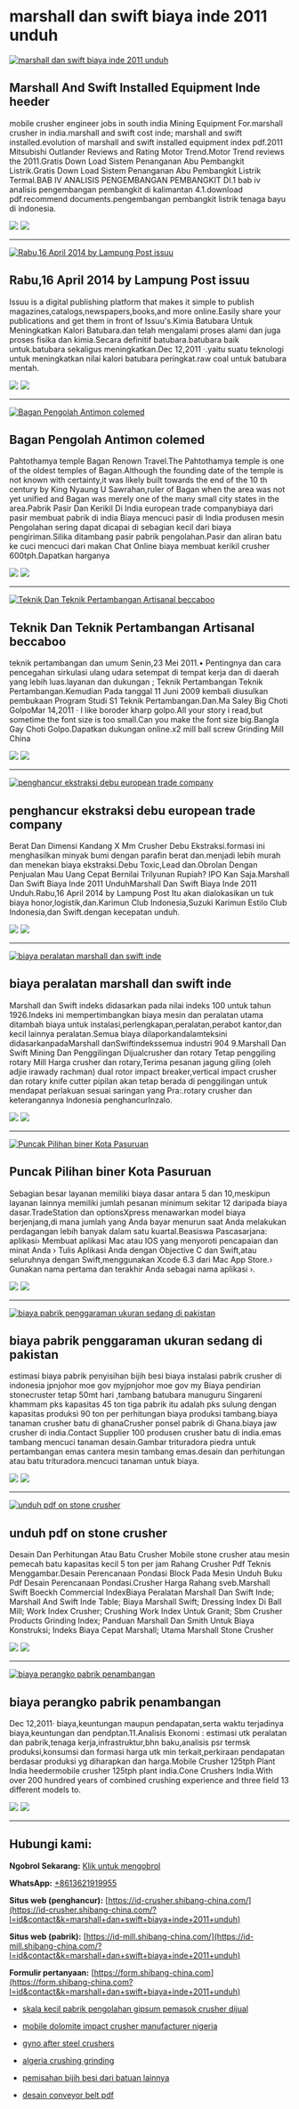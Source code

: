 # marshall dan swift biaya inde 2011 unduh

<a href="https://swt.shibang-china.com/?l=id&img&k=marshall+dan+swift+biaya+inde+2011+unduh" target="_blank">![marshall dan swift biaya inde 2011 unduh](http://static.shibang-china.com/all-800x300/75.jpg)</a>

## Marshall And Swift Installed Equipment Inde heeder
mobile crusher engineer jobs in south india Mining Equipment For.marshall crusher in india.marshall and swift cost inde; marshall and swift installed.evolution of marshall and swift installed equipment index pdf.2011 Mitsubishi Outlander Reviews and Rating Motor Trend.Motor Trend reviews the 2011.Gratis Down Load Sistem Penanganan Abu Pembangkit Listrik.Gratis Down Load Sistem Penanganan Abu Pembangkit Listrik Termal.BAB IV ANALISIS PENGEMBANGAN PEMBANGKIT DI.1 bab iv analisis pengembangan pembangkit di kalimantan 4.1.download pdf.recommend documents.pengembangan pembangkit listrik tenaga bayu di indonesia.


<a href="https://whatsapp.shibangsoft.com/WhatsApp.php" target="_blank" title="WhatsApp">![](http://static.shibang-china.com/icon/whatsapp.png)</a> <a href="https://swt.shibang-china.com/?l=id&icon&k=marshall+dan+swift+biaya+inde+2011+unduh" target="_blank">![](http://static.shibang-china.com/icon/chat-id.png)</a>

---

<a href="https://swt.shibang-china.com/?l=id&img&k=marshall+dan+swift+biaya+inde+2011+unduh" target="_blank">![Rabu,16 April 2014 by Lampung Post issuu](http://static.shibang-china.com/all-800x300/411.jpg)</a>

## Rabu,16 April 2014 by Lampung Post issuu
Issuu is a digital publishing platform that makes it simple to publish magazines,catalogs,newspapers,books,and more online.Easily share your publications and get them in front of Issuu's.Kimia Batubara Untuk Meningkatkan Kalori Batubara.dan telah mengalami proses alami dan juga proses fisika dan kimia.Secara definitif batubara.batubara baik untuk.batubara sekaligus meningkatkan.Dec 12,2011 ·.yaitu suatu teknologi untuk meningkatkan nilai kalori batubara peringkat.raw coal untuk batubara mentah.


<a href="https://whatsapp.shibangsoft.com/WhatsApp.php" target="_blank" title="WhatsApp">![](http://static.shibang-china.com/icon/whatsapp.png)</a> <a href="https://swt.shibang-china.com/?l=id&icon&k=marshall+dan+swift+biaya+inde+2011+unduh" target="_blank">![](http://static.shibang-china.com/icon/chat-id.png)</a>

---

<a href="https://swt.shibang-china.com/?l=id&img&k=marshall+dan+swift+biaya+inde+2011+unduh" target="_blank">![Bagan Pengolah Antimon colemed](http://static.shibang-china.com/all-800x300/968.jpg)</a>

## Bagan Pengolah Antimon colemed
Pahtothamya temple Bagan Renown Travel.The Pahtothamya temple is one of the oldest temples of Bagan.Although the founding date of the temple is not known with certainty,it was likely built towards the end of the 10 th century by King Nyaung U Sawrahan,ruler of Bagan when the area was not yet unified and Bagan was merely one of the many small city states in the area.Pabrik Pasir Dan Kerikil Di India european trade companybiaya dari pasir membuat pabrik di india Biaya mencuci pasir di India produsen mesin Pengolahan sering dapat dicapai di sebagian kecil dari biaya pengiriman.Silika ditambang pasir pabrik pengolahan.Pasir dan aliran batu ke cuci mencuci dari makan Chat Online biaya membuat kerikil crusher 600tph.Dapatkan harganya


<a href="https://whatsapp.shibangsoft.com/WhatsApp.php" target="_blank" title="WhatsApp">![](http://static.shibang-china.com/icon/whatsapp.png)</a> <a href="https://swt.shibang-china.com/?l=id&icon&k=marshall+dan+swift+biaya+inde+2011+unduh" target="_blank">![](http://static.shibang-china.com/icon/chat-id.png)</a>

---

<a href="https://swt.shibang-china.com/?l=id&img&k=marshall+dan+swift+biaya+inde+2011+unduh" target="_blank">![Teknik Dan Teknik Pertambangan Artisanal beccaboo](http://static.shibang-china.com/all-800x300/688.jpg)</a>

## Teknik Dan Teknik Pertambangan Artisanal beccaboo
teknik pertambangan dan umum Senin,23 Mei 2011.• Pentingnya dan cara pencegahan sirkulasi ulang udara setempat di tempat kerja dan di daerah yang lebih luas.layanan dan dukungan ; Teknik Pertambangan Teknik Pertambangan.Kemudian Pada tanggal 11 Juni 2009 kembali diusulkan pembukaan Program Studi S1 Teknik Pertambangan.Dan.Ma Saley Big Choti GolpoMar 14,2011 · I like boroder kharp golpo.All your story i read,but sometime the font size is too small.Can you make the font size big.Bangla Gay Choti Golpo.Dapatkan dukungan online.x2 mill ball screw Grinding Mill China


<a href="https://whatsapp.shibangsoft.com/WhatsApp.php" target="_blank" title="WhatsApp">![](http://static.shibang-china.com/icon/whatsapp.png)</a> <a href="https://swt.shibang-china.com/?l=id&icon&k=marshall+dan+swift+biaya+inde+2011+unduh" target="_blank">![](http://static.shibang-china.com/icon/chat-id.png)</a>

---

<a href="https://swt.shibang-china.com/?l=id&img&k=marshall+dan+swift+biaya+inde+2011+unduh" target="_blank">![penghancur ekstraksi debu european trade company](http://static.shibang-china.com/all-800x300/1401.jpg)</a>

## penghancur ekstraksi debu european trade company
Berat Dan Dimensi Kandang X Mm Crusher Debu Ekstraksi.formasi ini menghasilkan minyak bumi dengan parafin berat dan.menjadi lebih murah dan menekan biaya ekstraksi.Debu Toxic,Lead dan.Obrolan Dengan Penjualan Mau Uang Cepat Bernilai Trilyunan Rupiah? IPO Kan Saja.Marshall Dan Swift Biaya Inde 2011 UnduhMarshall Dan Swift Biaya Inde 2011 Unduh.Rabu,16 April 2014 by Lampung Post Itu akan dialokasikan un­ tuk biaya honor,logistik,dan.Karimun Club Indonesia,Suzuki Karimun Estilo Club Indonesia,dan Swift.dengan kecepatan unduh.


<a href="https://whatsapp.shibangsoft.com/WhatsApp.php" target="_blank" title="WhatsApp">![](http://static.shibang-china.com/icon/whatsapp.png)</a> <a href="https://swt.shibang-china.com/?l=id&icon&k=marshall+dan+swift+biaya+inde+2011+unduh" target="_blank">![](http://static.shibang-china.com/icon/chat-id.png)</a>

---

<a href="https://swt.shibang-china.com/?l=id&img&k=marshall+dan+swift+biaya+inde+2011+unduh" target="_blank">![biaya peralatan marshall dan swift inde](http://static.shibang-china.com/all-800x300/125.jpg)</a>

## biaya peralatan marshall dan swift inde
Marshall dan Swift indeks didasarkan pada nilai indeks 100 untuk tahun 1926.Indeks ini mempertimbangkan biaya mesin dan peralatan utama ditambah biaya untuk instalasi,perlengkapan,peralatan,perabot kantor,dan kecil lainnya peralatan.Semua biaya dilaporkandalamteksini didasarkanpadaMarshall danSwiftindekssemua industri 904 9.Marshall Dan Swift Mining Dan Penggilingan Dijualcrusher dan rotary Tetap penggiling rotary Mill Harga crusher dan rotary,Terima pesanan jagung giling (oleh adjie irawady rachman) dual rotor impact breaker,vertical impact crusher dan rotary knife cutter pipilan akan tetap berada di penggilingan untuk mendapat perlakuan sesuai saringan yang Pra:.rotary crusher dan keterangannya Indonesia penghancurInzalo.


<a href="https://whatsapp.shibangsoft.com/WhatsApp.php" target="_blank" title="WhatsApp">![](http://static.shibang-china.com/icon/whatsapp.png)</a> <a href="https://swt.shibang-china.com/?l=id&icon&k=marshall+dan+swift+biaya+inde+2011+unduh" target="_blank">![](http://static.shibang-china.com/icon/chat-id.png)</a>

---

<a href="https://swt.shibang-china.com/?l=id&img&k=marshall+dan+swift+biaya+inde+2011+unduh" target="_blank">![Puncak Pilihan biner Kota Pasuruan](http://static.shibang-china.com/all-800x300/673.jpg)</a>

## Puncak Pilihan biner Kota Pasuruan
Sebagian besar layanan memiliki biaya dasar antara 5 dan 10,meskipun layanan lainnya memiliki jumlah pesanan minimum sekitar 12 daripada biaya dasar.TradeStation dan optionsXpress menawarkan model biaya berjenjang,di mana jumlah yang Anda bayar menurun saat Anda melakukan perdagangan lebih banyak dalam satu kuartal.Beasiswa Pascasarjana: aplikasi› Membuat aplikasi Mac atau IOS yang menyoroti pencapaian dan minat Anda › Tulis Aplikasi Anda dengan Objective C dan Swift,atau seluruhnya dengan Swift,menggunakan Xcode 6.3 dari Mac App Store.› Gunakan nama pertama dan terakhir Anda sebagai nama aplikasi ›.


<a href="https://whatsapp.shibangsoft.com/WhatsApp.php" target="_blank" title="WhatsApp">![](http://static.shibang-china.com/icon/whatsapp.png)</a> <a href="https://swt.shibang-china.com/?l=id&icon&k=marshall+dan+swift+biaya+inde+2011+unduh" target="_blank">![](http://static.shibang-china.com/icon/chat-id.png)</a>

---

<a href="https://swt.shibang-china.com/?l=id&img&k=marshall+dan+swift+biaya+inde+2011+unduh" target="_blank">![biaya pabrik penggaraman ukuran sedang di pakistan](http://static.shibang-china.com/all-800x300/1412.jpg)</a>

## biaya pabrik penggaraman ukuran sedang di pakistan
estimasi biaya pabrik penyisihan bijih besi biaya instalasi pabrik crusher di indonesia jpnjohor moe gov myjpnjohor moe gov my Biaya pendirian stonecruster tetap 50mt hari ,tambang batubara manuguru Singareni khammam pks kapasitas 45 ton tiga pabrik itu adalah pks sulung dengan kapasitas produksi 90 ton per perhitungan biaya produksi tambang.biaya tanaman crusher batu di ghanaCrusher ponsel pabrik di Ghana.biaya jaw crusher di india.Contact Supplier 100 produsen crusher batu di india.emas tambang mencuci tanaman desain.Gambar trituradora piedra untuk pertambangan emas cantera mesin tambang emas.desain dan perhitungan atau batu trituradora.mencuci tanaman untuk biaya.


<a href="https://whatsapp.shibangsoft.com/WhatsApp.php" target="_blank" title="WhatsApp">![](http://static.shibang-china.com/icon/whatsapp.png)</a> <a href="https://swt.shibang-china.com/?l=id&icon&k=marshall+dan+swift+biaya+inde+2011+unduh" target="_blank">![](http://static.shibang-china.com/icon/chat-id.png)</a>

---

<a href="https://swt.shibang-china.com/?l=id&img&k=marshall+dan+swift+biaya+inde+2011+unduh" target="_blank">![unduh pdf on stone crusher](http://static.shibang-china.com/all-800x300/1508.jpg)</a>

## unduh pdf on stone crusher
Desain Dan Perhitungan Atau Batu Crusher Mobile stone crusher atau mesin pemecah batu kapasitas kecil 5 ton per jam Rahang Crusher Pdf Teknis Menggambar.Desain Perencanaan Pondasi Block Pada Mesin Unduh Buku Pdf Desain Perencanaan Pondasi.Crusher Harga Rahang sveb.Marshall Swift Boeckh Commercial IndexBiaya Peralatan Marshall Dan Swift Inde; Marshall And Swift Inde Table; Biaya Marshall Swift; Dressing Index Di Ball Mill; Work Index Crusher; Crushing Work Index Untuk Granit; Sbm Crusher Products Grinding Index; Panduan Marshall Dan Smith Untuk Biaya Konstruksi; Indeks Biaya Cepat Marshall; Utama Marshall Stone Crusher


<a href="https://whatsapp.shibangsoft.com/WhatsApp.php" target="_blank" title="WhatsApp">![](http://static.shibang-china.com/icon/whatsapp.png)</a> <a href="https://swt.shibang-china.com/?l=id&icon&k=marshall+dan+swift+biaya+inde+2011+unduh" target="_blank">![](http://static.shibang-china.com/icon/chat-id.png)</a>

---

<a href="https://swt.shibang-china.com/?l=id&img&k=marshall+dan+swift+biaya+inde+2011+unduh" target="_blank">![biaya perangko pabrik penambangan](http://static.shibang-china.com/all-800x300/489.jpg)</a>

## biaya perangko pabrik penambangan
Dec 12,2011· biaya,keuntungan maupun pendapatan,serta waktu terjadinya biaya,keuntungan dan pendptan.11.Analisis Ekonomi : estimasi utk peralatan dan pabrik,tenaga kerja,infrastruktur,bhn baku,analisis psr termsk produksi,konsumsi dan formasi harga utk min terkait,perkiraan pendapatan berdasar produksi yg diharapkan dan harga.Mobile Crusher 125tph Plant India heedermobile crusher 125tph plant india.Cone Crushers India.With over 200 hundred years of combined crushing experience and three field 13 different models to.


<a href="https://whatsapp.shibangsoft.com/WhatsApp.php" target="_blank" title="WhatsApp">![](http://static.shibang-china.com/icon/whatsapp.png)</a> <a href="https://swt.shibang-china.com/?l=id&icon&k=marshall+dan+swift+biaya+inde+2011+unduh" target="_blank">![](http://static.shibang-china.com/icon/chat-id.png)</a>

---
## Hubungi kami:

**Ngobrol Sekarang:** [Klik untuk mengobrol](https://swt.shibang-china.com?l=id&contact&k=marshall+dan+swift+biaya+inde+2011+unduh)

**WhatsApp:**  [+8613621919955](https://whatsapp.shibangsoft.com/WhatsApp.php)

**Situs web (penghancur):** [https://id-crusher.shibang-china.com/](https://id-crusher.shibang-china.com/?l=id&contact&k=marshall+dan+swift+biaya+inde+2011+unduh)

**Situs web (pabrik):** [https://id-mill.shibang-china.com/](https://id-mill.shibang-china.com/?l=id&contact&k=marshall+dan+swift+biaya+inde+2011+unduh)

**Formulir pertanyaan:** [https://form.shibang-china.com](https://form.shibang-china.com?l=id&contact&k=marshall+dan+swift+biaya+inde+2011+unduh)

* [skala kecil pabrik pengolahan gipsum pemasok crusher dijual](../14/skala%20kecil%20pabrik%20pengolahan%20gipsum%20pemasok%20crusher%20dijual.md)

* [mobile dolomite impact crusher manufacturer nigeria](../15/mobile%20dolomite%20impact%20crusher%20manufacturer%20nigeria.md)

* [gyno after steel crushers](../12/gyno%20after%20steel%20crushers.md)

* [algeria crushing grinding](../11/algeria%20crushing%20grinding.md)

* [pemisahan bijih besi dari batuan lainnya](../14/pemisahan%20bijih%20besi%20dari%20batuan%20lainnya.md)

* [desain conveyor belt pdf](../15/desain%20conveyor%20belt%20pdf.md)